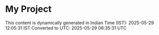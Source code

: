 # My Project

This content is dynamically generated in Indian Time (IST): 2025-05-29 12:05:31 IST
Converted to UTC: 2025-05-29 06:35:31 UTC
